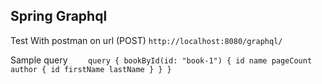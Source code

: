 ## Spring Graphql

Test With postman on url (POST)
`http://localhost:8080/graphql/`

Sample query
`    query {
        bookById(id: "book-1") {
            id
            name
            pageCount
            author {
                id
                firstName
                lastName
            }
        }
    }`